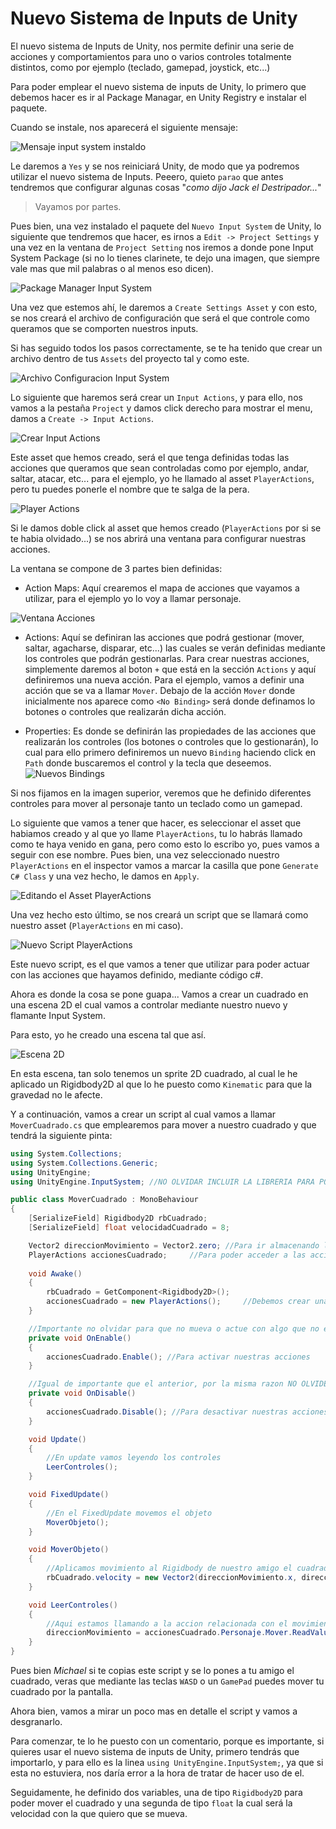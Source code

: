 # Nuevo Sistema de Inputs de Unity

El nuevo sistema de Inputs de Unity, nos permite definir una serie de acciones y comportamientos para uno o varios controles totalmente distintos, como por ejemplo (teclado, gamepad, joystick, etc...)

Para poder emplear el nuevo sistema de inputs de Unity, lo primero que debemos hacer es ir al Package Managar, en Unity Registry e instalar el paquete.

Cuando se instale, nos aparecerá el siguiente mensaje:

 ![Mensaje input system instaldo](imgWiki/04_AvisoInputSystem.png)

Le daremos a `Yes` y se nos reiniciará Unity, de modo que ya podremos utilizar el nuevo sistema de Inputs. Peeero, quieto `parao` que antes tendremos que configurar algunas cosas "*como dijo Jack el Destripador...*"
> Vayamos por partes.

Pues bien, una vez instalado el paquete del `Nuevo Input System` de Unity, lo siguiente que tendremos que hacer, es irnos a `Edit -> Project Settings` y una vez en la ventana de `Project Setting` nos iremos a donde pone Input System Package (si no lo tienes clarinete, te dejo una imagen, que siempre vale mas que mil palabras o al menos eso dicen).

 ![Package Manager Input System](imgWiki/04_InputSystemPackage.png)

Una vez que estemos ahí, le daremos a `Create Settings Asset` y con esto, se nos creará el archivo de configuración que será el que controle como queramos que se comporten nuestros inputs.

Si has seguido todos los pasos correctamente, se te ha tenido que crear un archivo dentro de tus `Assets` del proyecto tal y como este.

 ![Archivo Configuracion Input System](imgWiki/04_ArchivoConfigInputSystemNuevo.png)

Lo siguiente que haremos será crear un `Input Actions`, y para ello, nos vamos a la pestaña `Project` y damos click derecho para mostrar el menu, damos a `Create -> Input Actions`.

 ![Crear Input Actions](imgWiki/04_CreateInputActions.png)

Este asset que hemos creado, será el que tenga definidas todas las acciones que queramos que sean controladas como por ejemplo, andar, saltar, atacar, etc... para el ejemplo, yo he llamado al asset `PlayerActions`, pero tu puedes ponerle el nombre que te salga de la pera.

 ![Player Actions](imgWiki/04_PlayerActions.png)

Si le damos doble click al asset que hemos creado (`PlayerActions` por si se te habia olvidado...) se nos abrirá una ventana para configurar nuestras acciones.

La ventana se compone de 3 partes bien definidas:
 - Action Maps: Aquí crearemos el mapa de acciones que vayamos a utilizar, para el ejemplo yo lo voy a llamar personaje.
  
  ![Ventana Acciones](imgWiki/04_VentanaAcciones.png)

 - Actions: Aquí se definiran las acciones que podrá gestionar (mover, saltar, agacharse, disparar, etc...) las cuales se verán definidas mediante los controles que podrán gestionarlas.
  Para crear nuestras acciones, simplemente daremos al boton `+` que está en la sección `Actions` y aquí definiremos una nueva acción. Para el ejemplo, vamos a definir una acción que se va a llamar `Mover`.
  Debajo de la acción `Mover` donde inicialmente nos aparece como `<No Binding>` será donde definamos lo botones o controles que realizarán dicha acción.

 - Properties: Es donde se definirán las propiedades de las acciones que realizarán los controles (los botones o controles que lo gestionarán), lo cual para ello primero definiremos un nuevo `Binding` haciendo click en `Path` donde buscaremos el control y la tecla que deseemos.
  ![Nuevos Bindings](imgWiki/04_NuevosBinding.png)

Si nos fijamos en la imagen superior, veremos que he definido diferentes controles para mover al personaje tanto un teclado como un gamepad.

Lo siguiente que vamos a tener que hacer, es seleccionar el asset que habiamos creado y al que yo llame `PlayerActions`, tu lo habrás llamado como te haya venido en gana, pero como esto lo escribo yo, pues vamos a seguir con ese nombre. Pues bien, una vez seleccionado nuestro `PlayerActions` en el inspector vamos a marcar la casilla que pone `Generate C# Class` y una vez hecho, le damos en `Apply`.

 ![Editando el Asset PlayerActions](imgWiki/04_AplicandoEnPlayerActions.png)

Una vez hecho esto último, se nos creará un script que se llamará como nuestro asset (`PlayerActions` en mi caso).

 ![Nuevo Script PlayerActions](imgWiki/04_NuevoScriptPlayerActions.png)

Este nuevo script, es el que vamos a tener que utilizar para poder actuar con las acciones que hayamos definido, mediante código c#.

Ahora es donde la cosa se pone guapa... Vamos a crear un cuadrado en una escena 2D el cual vamos a controlar mediante nuestro nuevo y flamante Input System.

Para esto, yo he creado una escena tal que así.

 ![Escena 2D](imgWiki/04_NuevaEscena2D.png)

En esta escena, tan solo tenemos un sprite 2D cuadrado, al cual le he aplicado un Rigidbody2D al que lo he puesto como `Kinematic` para que la gravedad no le afecte.

Y a continuación, vamos a crear un script al cual vamos a llamar `MoverCuadrado.cs` que emplearemos para mover a nuestro cuadrado y que tendrá la siguiente pinta:

 ```c#
 using System.Collections;
 using System.Collections.Generic;
 using UnityEngine;
 using UnityEngine.InputSystem; //NO OLVIDAR INCLUIR LA LIBRERIA PARA PODER USAR EL NUEVO INPUT SYSTEM

 public class MoverCuadrado : MonoBehaviour
 {
     [SerializeField] Rigidbody2D rbCuadrado;
     [SerializeField] float velocidadCuadrado = 8;

     Vector2 direccionMovimiento = Vector2.zero; //Para ir almacenando los movimientos
     PlayerActions accionesCuadrado;     //Para poder acceder a las acciones definidas en nuestro Input
    
     void Awake()
     {
         rbCuadrado = GetComponent<Rigidbody2D>();
         accionesCuadrado = new PlayerActions();     //Debemos crear una instancia para poder acceder a los controles
     }

     //Importante no olvidar para que no mueva o actue con algo que no existe NO OLVIDES PONER ESTO
     private void OnEnable()
     {
         accionesCuadrado.Enable(); //Para activar nuestras acciones
     }

     //Igual de importante que el anterior, por la misma razon NO OLVIDES PONER ESTO
     private void OnDisable()
     {
         accionesCuadrado.Disable(); //Para desactivar nuestras acciones
     }

     void Update()
     {
         //En update vamos leyendo los controles
         LeerControles();
     }

     void FixedUpdate()
     {
         //En el FixedUpdate movemos el objeto
         MoverObjeto();    
     }

     void MoverObjeto()
     {
         //Aplicamos movimiento al Rigidbody de nuestro amigo el cuadrado
         rbCuadrado.velocity = new Vector2(direccionMovimiento.x, direccionMovimiento.y) * velocidadCuadrado;
     }

     void LeerControles()
     {
         //Aqui estamos llamando a la accion relacionada con el movimiento la cual hemos definido con sus controles
         direccionMovimiento = accionesCuadrado.Personaje.Mover.ReadValue<Vector2>(); 
     }
 }
 ```

 Pues bien *Michael* si te copias este script y se lo pones a tu amigo el cuadrado, veras que mediante las teclas `WASD` o un `GamePad` puedes mover tu cuadrado por la pantalla.
 
 Ahora bien, vamos a mirar un poco mas en detalle el script y vamos a desgranarlo.

 Para comenzar, te lo he puesto con un comentario, porque es importante, si quieres usar el nuevo sistema de inputs de Unity, primero tendrás que importarlo, y para ello es la linea ```using UnityEngine.InputSystem;```, ya que si esta no estuviera, nos daría error a la hora de tratar de hacer uso de el.

 Seguidamente, he definido dos variables, una de tipo `Rigidbody2D` para poder mover el cuadrado y una segunda de tipo `float` la cual será la velocidad con la que quiero que se mueva.